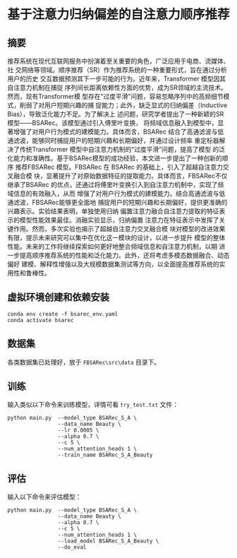 # 基于注意力归纳偏差的自注意力顺序推荐

## 摘要

推荐系统在现代互联网服务中扮演着至关重要的角色，广泛应用于电商、流媒体、社 交网络等领域。顺序推荐（SR）作为推荐系统的一种重要形式，旨在通过分析用户的历史 交互数据预测其下一步可能的行为。近年来，Transformer 模型因其自注意力机制在捕捉 序列间长距离依赖性方面的优势，成为SR领域的主流技术。然而，现有Transformer模 型存在“过度平滑”问题，容易忽略序列中的高频细节模式，削弱了对用户短期兴趣的捕 捉能力；此外，缺乏显式的归纳偏差（Inductive Bias），导致泛化能力不足。为了解决上 述问题，研究学者提出了一种新颖的SR模型——BSARec。该模型通过引入傅里叶变换， 将频域信息融入到模型中，显著增强了对用户行为模式的建模能力。具体而言，BSARec 结合了高通滤波与低通滤波，能够同时捕捉用户的短期兴趣和长期偏好，并通过设计频率 重定标器解决了传统Transformer 模型中自注意力机制的“过度平滑”问题，提高了模型 的泛化能力和准确性。基于BSARec模型的成功经验，本文进一步提出了一种创新的顺序 推荐FBSARec 模型。FBSARec 在 BSARec 的基础上，引入了超越自注意力交叉融合模 块，显著提升了对原始数据特征的提取能力。具体而言，FBSARec不仅继承了BSARec 的优点，还通过将傅里叶变换引入到自注意力机制中，实现了频域信息的有效融入，从而 增强了对用户行为模式的建模能力。结合高通滤波与低通滤波，FBSARec能够更全面地 捕捉用户的短期兴趣和长期偏好，提供更准确的兴趣表示。实验结果表明，单独使用归纳 偏置注意力融合自注意力提取的特征表示的模型性能效果最佳。消融实验显示，归纳偏置 注意力在特征表示中发挥了关键作用。然而，多次实验也揭示了超越自注意力交叉融合模 块对模型的改进效果有限，提示未来研究可以集中在优化这一模块的设计，以进一步提升 模型的整体性能。未来的工作将继续探索如何更好地整合频域信息和自注意力机制，以期 进一步提高顺序推荐系统的性能和泛化能力。此外，还将考虑多模态数据融合、动态偏好 建模、解释性增强以及大规模数据集测试等方向，以全面提高推荐系统的实用性和鲁棒性。

## 虚拟环境创建和依赖安装

```
conda env create -f bsarec_env.yaml
conda activate bsarec
```

## 数据集

各类数据集已处理好，放于 `FBSARec\src\data` 目录下。

## 训练

输入类似以下命令来训练模型，详情可看 `try_test.txt` 文件：

```
python main.py  --model_type BSARec_S_A \
                --data_name Beauty \
                --lr 0.0005 \
                --alpha 0.7 \
                --c 5 \
                --num_attention_heads 1 \
                --train_name BSARec_S_A_Beauty
```

## 评估

输入以下命令来评估模型：

```
python main.py  --model_type BSARec_S_A \
				--data_name Beauty \
                --alpha 0.7 \
                --c 5 \
                --num_attention_heads 1 \
                --load_model BSARec_S_A_Beauty \
                --do_eval
```

